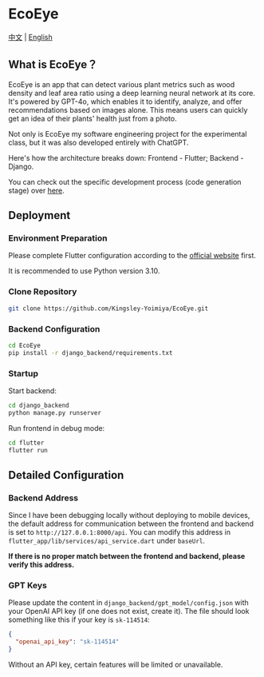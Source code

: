 # EcoEye

[中文](./README.md) | [English](./README-en.md)


## What is EcoEye？

EcoEye is an app that can detect various plant metrics such as wood density and leaf area ratio using a deep learning neural network at its core. It's powered by GPT-4o, which enables it to identify, analyze, and offer recommendations based on images alone. This means users can quickly get an idea of their plants' health just from a photo.

Not only is EcoEye my software engineering project for the experimental class, but it was also developed entirely with ChatGPT.

Here's how the architecture breaks down: Frontend - Flutter; Backend - Django.

You can check out the specific development process (code generation stage) over [here](https://kingsley-yoimiya.github.io/post/GPT-CODE.html).

## Deployment

### Environment Preparation

Please complete Flutter configuration according to the [official website](https://flutter.dev/) first.

It is recommended to use Python version 3.10.

### Clone Repository

```sh
git clone https://github.com/Kingsley-Yoimiya/EcoEye.git
```

### Backend Configuration

```sh
cd EcoEye
pip install -r django_backend/requirements.txt
```

### Startup

Start backend:

```sh
cd django_backend
python manage.py runserver
```

Run frontend in debug mode:

```sh
cd flutter
flutter run
```

## Detailed Configuration

### Backend Address

Since I have been debugging locally without deploying to mobile devices, the default address for communication between the frontend and backend is set to `http://127.0.0.1:8000/api`. You can modify this address in `flutter_app/lib/services/api_service.dart` under `baseUrl`.

**If there is no proper match between the frontend and backend, please verify this address.**

### GPT Keys

Please update the content in `django_backend/gpt_model/config.json` with your OpenAI API key (if one does not exist, create it). The file should look something like this if your key is `sk-114514`:

```json
{
  "openai_api_key": "sk-114514"
}
```

Without an API key, certain features will be limited or unavailable.
